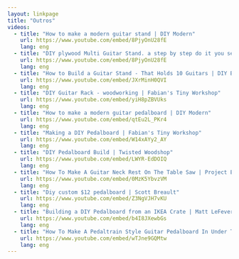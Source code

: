 ```yaml
---
layout: linkpage
title: "Outros"
videos:
  - title: "How to make a modern guitar stand | DIY Modern"
    url: https://www.youtube.com/embed/8PjyOnU28fE
    lang: eng
  - title: "DIY plywood Multi Guitar Stand. a step by step do it you self workshop video | The Massacoustics"
    url: https://www.youtube.com/embed/8PjyOnU28fE
    lang: eng
  - title: "How to Build a Guitar Stand - That Holds 10 Guitars | DIY Builds"
    url: https://www.youtube.com/embed/JXrMinH0QVI
    lang: eng
  - title: "DIY Guitar Rack - woodworking | Fabian's Tiny Workshop"
    url: https://www.youtube.com/embed/yiH8pZBVUks
    lang: eng
  - title: "How to make a modern guitar pedalboard | DIY Modern"
    url: https://www.youtube.com/embed/qtEu2L_PKr4
    lang: eng
  - title: "Making a DIY Pedalboard | Fabian's Tiny Workshop"
    url: https://www.youtube.com/embed/W14xAYy2_AY
    lang: eng
  - title: "DIY Pedalboard Build | Twisted Woodshop"
    url: https://www.youtube.com/embed/LWYR-EdDOIQ
    lang: eng
  - title: "How To Make A Guitar Neck Rest On The Table Saw | Project Electric Guitar"
    url: https://www.youtube.com/embed/0MzK5YbvzVM
    lang: eng
  - title: "Diy custom $12 pedalboard | Scott Breault"
    url: https://www.youtube.com/embed/Z3NgVJH7vKU
    lang: eng
  - title: "Building a DIY Pedalboard from an IKEA Crate | Matt LeFevers"
    url: https://www.youtube.com/embed/b4I8JXewbGs
    lang: eng
  - title: "How To Make A Pedaltrain Style Guitar Pedalboard In Under Ten Minutes And For Less Than $20 | Simon Smith"
    url: https://www.youtube.com/embed/wTJne9GQMtw
    lang: eng
---
```


